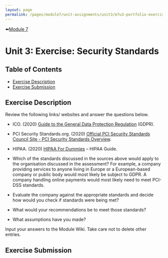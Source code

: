 ```yaml
---
layout: page
permalink: /pages/module7/unit-assignments/unit3/m7u3-portfolio-exercise.html
---
```


⬅️[Module 7](/pages/module7.html)

# Unit 3: Exercise: Security Standards

## Table of Contents
- [Exercise Description](#exercise-description)
- [Exercise Submission](#exercise-submission)

## Exercise Description

Review the following links/ websites and answer the questions below.

- ICO. (2020) [Guide to the General Data Protection Regulation](https://ico.org.uk/for-organisations/guide-to-data-protection/guide-to-the-general-data-protection-regulation-gdpr) (GDPR).
- PCI Security Standards.org. (2020) [Official PCI Security Standards Council Site - PCI Security Standards Overview](https://www.pcisecuritystandards.org/standards/).
- HIPAA. (2020) [HIPAA For Dummies](https://www.hipaaguide.net/hipaa-for-dummies) – HIPAA Guide.

- Which of the standards discussed in the sources above would apply to the organisation discussed in the assessment? For example, a company providing services to anyone living in Europe or a European-based company or public body would most likely be subject to GDPR. A company handling online payments would most likely need to meet PCI-DSS standards.
- Evaluate the company against the appropriate standards and decide how would you check if standards were being met?
- What would your recommendations be to meet those standards?
- What assumptions have you made?

Input your answers to the Module Wiki. Take care not to delete other entries.

## Exercise Submission
